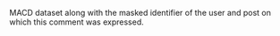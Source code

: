 MACD dataset along with the masked identifier of the user and post on which this comment was expressed.
